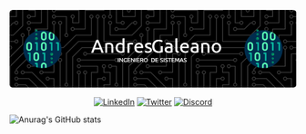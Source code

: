 ![Banner de andres](github-header-image.png)


<div style="text-align: center;">

[![LinkedIn](https://img.shields.io/badge/LinkedIn-%230077B5.svg?&style=for-the-badge&logo=linkedin&logoColor=white)](TU_ENLACE_A_LINKEDIN)
[![Twitter](https://img.shields.io/badge/Twitter-%231DA1F2.svg?&style=for-the-badge&logo=twitter&logoColor=white)](TU_ENLACE_A_TWITTER)
[![Discord](https://img.shields.io/badge/Discord-%237289DA.svg?&style=for-the-badge&logo=discord&logoColor=white)](ENLACE_A_TU_SERVIDOR_DE_DISCORD)

</div>







![Anurag's GitHub stats](https://github-readme-stats.vercel.app/api?username=anuraghazra&show_icons=true&theme=radical)





